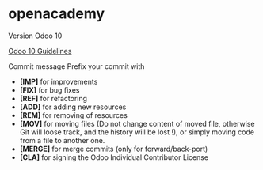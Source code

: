 # openacademy
Version Odoo 10

[Odoo 10 Guidelines](https://www.odoo.com/documentation/10.0/reference/guidelines.html#commit-message)

Commit message
Prefix your commit with

- **[IMP]** for improvements
- **[FIX]** for bug fixes
- **[REF]** for refactoring
- **[ADD]** for adding new resources
- **[REM]** for removing of resources
- **[MOV]** for moving files (Do not change content of moved file, otherwise Git will loose track, and the history will be lost !), or simply moving code from a file to another one.
- **[MERGE]** for merge commits (only for forward/back-port)
- **[CLA]** for signing the Odoo Individual Contributor License

